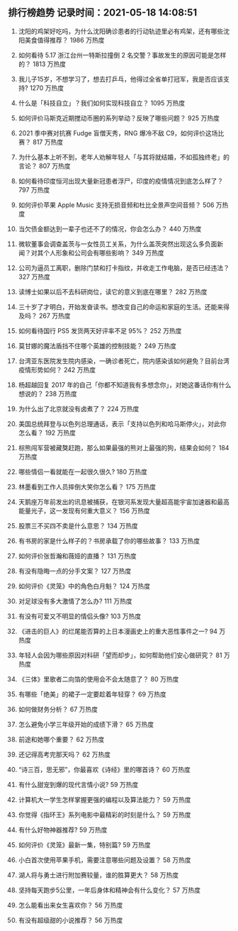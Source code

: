 
## 排行榜趋势 记录时间：2021-05-18 14:08:51
  
  1. 沈阳的鸡架好吃吗，为什么沈阳确诊患者的行动轨迹里必有鸡架，还有哪些沈阳美食值得推荐？ 1986 万热度
    
  2. 如何看待 5.17 浙江台州一特斯拉撞倒 2 名交警？事故发生的原因可能是怎样的？ 1813 万热度
    
  3. 我儿子15岁，不想学习了，想去打乒乓，他得过全省单打冠军，我是否应该支持? 1270 万热度
    
  4. 什么是「科技自立」？我们如何实现科技自立？ 1095 万热度
    
  5. 如何评价马斯克近期搅动币圈的系列举动？反映了哪些问题？ 925 万热度
    
  6. 2021 季中赛对抗赛 Fudge 盲僧天秀，RNG 爆冷不敌 C9，如何评价这场比赛？ 817 万热度
    
  7. 为什么基本上听不到，老年人劝解年轻人「与其将就结婚，不如孤独终老」的言论？ 807 万热度
    
  8. 如何看待印度恒河出现大量新冠患者浮尸，印度的疫情情况到底怎么样了？ 797 万热度
    
  9. 如何评价苹果 Apple Music 支持无损音频和杜比全景声空间音频？ 506 万热度
    
  10. 当欠债金额达到一辈子也还不了的情况，你会怎么办？ 440 万热度
    
  11. 微软董事会调查盖茨与一女性员工关系，为什么盖茨突然出现这么多负面新闻？对其个人形象和公司会有哪些影响？ 349 万热度
    
  12. 公司为逼员工离职，删除门禁和打卡指纹，并收走工作电脑，是否已经违法？ 327 万热度
    
  13. 读博士如果以后不去科研岗位，读它的意义到底在哪里？ 282 万热度
    
  14. 三十岁了才明白，开始发奋读书。想改变自己的命运和家庭的生活。还能来得及吗？ 267 万热度
    
  15. 如何看待国行 PS5 发货两天好评率不足 95%？ 252 万热度
    
  16. 莫甘娜的魔法盾挡不住哪个英雄的控制技能？ 249 万热度
    
  17. 台湾亚东医院发生院内感染，一确诊者死亡，院内感染该如何避免？目前台湾疫情形势如何？ 242 万热度
    
  18. 杨超越回复 2017 年的自己「你都不知道我有多想念你」，对她这番话你有什么想说的？ 238 万热度
    
  19. 为什么出了北京就没有卤煮了？ 224 万热度
    
  20. 美国总统拜登与以色列总理通话，表示「支持以色列和哈马斯停火」，对此你怎么看？ 192 万热度
    
  21. 棕熊闯军营被藏獒赶跑，那么如果最强的熊对上最强的狗，结果会如何？ 184 万热度
    
  22. 哪些情侣一看就能在一起很久很久? 180 万热度
    
  23. 林墨看到工作人员摔倒大笑你怎么看？ 175 万热度
    
  24. 天鹅座万年前发出的讯息被捕获，在银河系发现大量超高能宇宙加速器和最高能量光子，这一发现有何重大意义？ 156 万热度
    
  25. 股票三不买四不卖是什么意思？ 134 万热度
    
  26. 有书房的家是什么样子的？书房承载了你的哪些故事？ 133 万热度
    
  27. 如何评价张哲瀚和薇娅的直播？ 131 万热度
    
  28. 有没有隐晦一点的分手文案？ 127 万热度
    
  29. 如何评价《灵笼》中的角色白月魁？ 124 万热度
    
  30. 对足球没有多大激情了怎么办? 111 万热度
    
  31. 有没有可爱又不明显的情侣头像? 103 万热度
    
  32. 《进击的巨人》的烂尾能否算的上日本漫画史上的重大恶性事件之一? 94 万热度
    
  33. 年轻人会因为哪些原因对科研「望而却步」，如何帮助他们安心做研究？ 81 万热度
    
  34. 《三体》里歌者二向箔的使用会不会太随意了？ 80 万热度
    
  35. 有哪些「绝美」的裙子一定要趁着年轻穿？ 69 万热度
    
  36. 如何做财务分析？ 67 万热度
    
  37. 怎么避免小学三年级开始的成绩下滑？ 65 万热度
    
  38. 前途和她哪个重要？ 62 万热度
    
  39. 还记得高考完那天吗？ 62 万热度
    
  40. “诗三百，思无邪”，你最喜欢《诗经》里的哪首诗？ 60 万热度
    
  41. 有什么甜宠到爆的现代言情小说? 59 万热度
    
  42. 计算机大一学生怎样掌握更强的编程以及算法能力？ 59 万热度
    
  43. 你觉得《指环王》系列电影中最精彩的时刻是什么？ 59 万热度
    
  44. 有什么好物神器推荐? 59 万热度
    
  45. 如何评价《灵笼》最新一集，特别篇? 59 万热度
    
  46. 小白首次使用苹果手机，需要注意哪些问题及设置？ 58 万热度
    
  47. 湖人将与勇士进行附加赛较量，谁的胜算更大？ 58 万热度
    
  48. 坚持每天跑步5公里，一年后身体和精神会有什么变化？ 57 万热度
    
  49. 怎么能看出来女生喜欢你？ 56 万热度
    
  50. 有没有超级甜的小说推荐？ 56 万热度
    